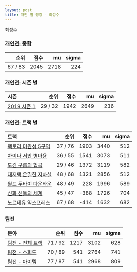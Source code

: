 ```yaml
---
layout: post
title: 개인 별 랭킹 - 최성수
---
```


최성수

### [개인전: 종합](../singles-full)

| 순위 | 점수 | mu | sigma |
|---:|---:|---:|---:|
| 67 / 83 | 2045 | 2718 | 224 |

### 개인전: 시즌 별

| 시즌 | 순위 | 점수 | mu | sigma |
|:---|---:|---:|---:|---:|
| [2019 시즌 1](../singles-s2019_1) | 29 / 32 | 1942 | 2649 | 236 |

### 개인전: 트랙 별

| 트랙 | 순위 | 점수 | mu | sigma |
|:---|---:|---:|---:|---:|
| [팩토리 미완성 5구역](../district5) | 37 / 76 | 1903 | 3440 | 512 |
| [차이나 서안 병마용](../byeongma) | 36 / 55 | 1541 | 3073 | 511 |
| [도검 구름의 협곡](../hyupgog) | 29 / 46 | 1372 | 3119 | 582 |
| [대저택 은밀한 지하실](../jeotaek) | 48 / 68 | 1321 | 2856 | 512 |
| [월드 두바이 다운타운](../dubai) | 48 / 49 | 228 | 1996 | 589 |
| [신화 신들의 세계](../shinsegye) | 45 / 47 | -388 | 1726 | 704 |
| [노르테유 익스프레스](../noex) | 67 / 68 | -414 | 1632 | 682 |

### 팀전

| 분야 | 순위 | 점수 | mu | sigma |
|:---|---:|---:|---:|---:|
| [팀전 - 전체 트랙](../team-full) | 71 / 92 | 1217 | 3102 | 628 |
| [팀전 - 스피드](../team-speed) | 70 / 89 | 541 | 2764 | 741 |
| [팀전 - 아이템](../team-item) | 77 / 87 | 541 | 2968 | 809 |
